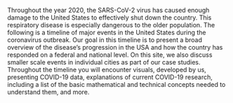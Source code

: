 Throughout the year 2020, the SARS-CoV-2 virus has caused enough damage to the United States to effectively shut down the country. This respiratory disease is especially dangerous to the older population. The following is a timeline of major events in the United States during the coronavirus outbreak. 
Our goal in this timeline is to present a broad overview of the disease’s progression in the USA and how the country has responded on a federal and national level. On this site, we also discuss smaller scale events in individual cities as part of our case studies. Throughout the timeline you will encounter visuals, developed by us, presenting COVID-19 data, explanations of current COVID-19 research, including a list of the basic mathematical and technical concepts needed to understand them, and more.